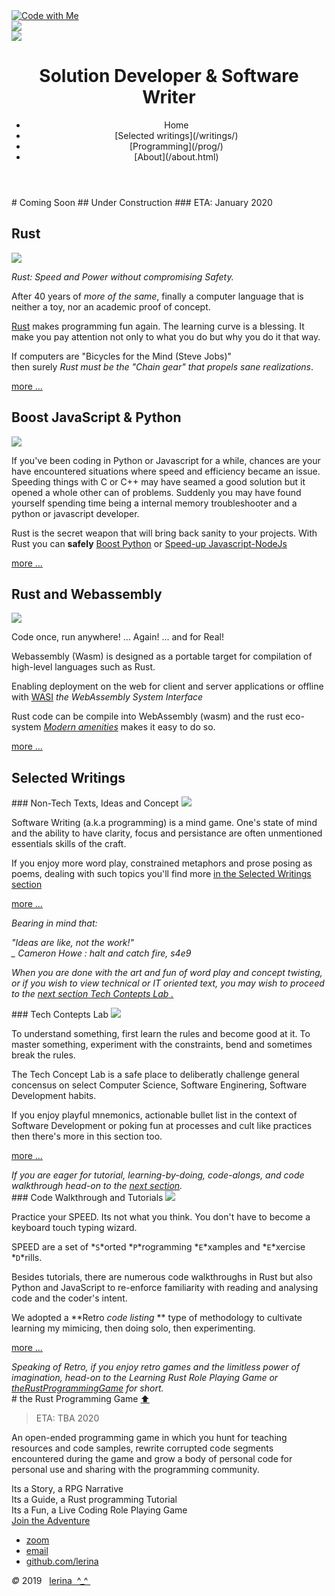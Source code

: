 <link href="https://fonts.googleapis.com/css?family=Architects+Daughter|Inconsolata&display=swap" rel="stylesheet"> 
<!-- img id="topPix" src="./pix/lRustRPG.jpg" / -->
<section class="sponsors">
<div class="sponsor hero" id="cop"><a href="#Rust_prog">
<img class="topPix" src="./pix/lets_code.svg" alt="Code with Me" /></a>
</div>
<div class="sponsor hero" id="id_pat"><a href="#writings">
<img class="topPix" id="id_patterns" src="./pix/selected_writings.svg" />
</a>
</div>
<div class="sponsor hero" id="spike_walk"><a href="#tRPG">
<img class="topPix" id="spike" src="./pix/tRPG.svg" />
</a>
</div>

</section><!-- sponsors -->

<div class="container">
<header class="main-header clearfix">

# Solution Developer & Software Writer

<nav class="main-menu">
<ul>
<li class="main-menu__item">Home</li>
<li class="main-menu__item">[Selected writings](/writings/)</li>
<li class="main-menu__item">[Programming](/prog/)</li>
<li class="main-menu__item">[About](/about.html)</li>
</ul>
</nav><!-- nav -->
</header><!-- header -->

<section class="sponsors-wrapper clearfix">
<main class="content-area">
<div class="center">
# Coming Soon
## Under Construction
### ETA: January 2020
</div>

</main>

<section class="sponsors">
<div class="sponsor pink" id="RUST">
<h2 id="Rust_prog">Rust</h2>
<a href="./prog/rust.html"><img class="autofit" src="./pix/Rust_programming_language_logo.svg" /></a>

*Rust: Speed and Power without compromising Safety.*

After 40 years of *more of the same*, finally a computer language that is neither a toy, 
nor an academic proof of concept.

<a href="https://www.rust-lang.org/">Rust</a> makes programming fun again. 
The learning curve is a blessing.
It make you pay attention not only to what you do but why you do it that way.  
 
If computers are <quote>"Bicycles for the Mind (Steve Jobs)"</quote>   
then surely *Rust must be the "Chain gear" that propels sane realizations*.


<a href="./prog/index.html#rust"> more ...</a>
</div>

<div class="sponsor purple" id="BOOST">
<h2 id="Js-Py_ffi">Boost JavaScript &amp; Python</h2>
<img class="autofit" src="./pix/Python_JavaScript_logo.svg" />

If you've been coding in Python or Javascript for a while, chances are your have 
encountered situations where speed and efficiency became an issue. 
Speeding things with C or C++ may have seamed a good solution but it opened 
a whole other can of problems.
Suddenly you may have found yourself spending time being a internal memory 
troubleshooter and a python or javascript developer.

Rust is the secret weapon that will bring back sanity to your projects. 
With Rust you can <b>safely</b> <a href="https://blog.sentry.io/2016/10/19/fixing-python-performance-with-rust" target="_bank">Boost Python</a> or [Speed-up Javascript-NodeJs]()

<a href="./prog/index.html#ffi"> more ...</a>
</div>

<div class="sponsor blue" id="WASM">
<h2 id="wasm_prog">Rust and Webassembly</h2>
<img class="autofit" src="./pix/Web_Assembly_Logo.svg" />

Code once, run anywhere! ... Again! ... and for Real!

Webassembly (Wasm) is designed as a portable target for compilation of high-level languages 
such as Rust.  

Enabling deployment on the web for client and server applications 
or offline with 
<a href="https://wasi.dev/" target="_blank">WASI</a> *the WebAssembly System Interface*

Rust code can be compile into WebAssembly (wasm) 
and the rust eco-system 
<a href="https://www.rust-lang.org/what/wasm" target="_blank">*Modern amenities*</a> makes it easy to do so.

<a href="./prog/index.html#wasm"> more ...</a>

</div>

</section>

<h2>Selected Writings</h2>
<section class="sponsors">
<div class="sponsor pink" id="writings">
### Non-Tech Texts, Ideas and Concept

<img class="autofit" src="./pix/peace.svg" />

Software Writing (a.k.a programming) is a mind game. One's state of mind and the ability to 
have clarity, focus and persistance are often unmentioned essentials skills of the craft.
 
If you enjoy more word play, constrained metaphors and prose posing as poems, 
dealing with such topics you'll find more 
<a href="./writings/index.html"> in the Selected Writings section</a>


<a href="./writings/index.html#prose"> more ...</a>

<em>
Bearing in mind that:


"Ideas are like, not the work!"  
    _ Cameron Howe : halt and catch fire, s4e9  


When you are done with the art and fun of word play and concept twisting,
or if you wish to view technical or IT oriented text, you may wish to proceed 
to the <a href="#process">next section *Tech Contepts Lab* .</a>
</em>
</div>
<div class="sponsor purple" id="process">
### Tech Contepts Lab


<img class="autofit" src="./pix/flasks.svg" />

To understand something, first learn the rules and become good at it.
To master something, experiment with the constraints, bend and sometimes 
break the rules.

The Tech Concept Lab is a safe place to deliberatly challenge general concensus 
on select Computer Science, Software Enginering, Software Development habits. 

If you enjoy playful mnemonics, actionable bullet list in the context 
of Software Development or poking fun at processes and cult like practices 
then there's more in this section too.

<a href="./writings/index.html#lab"> more ...</a>

<em>
If you are eager for tutorial, learning-by-doing, code-alongs, and code walkthrough head-on 
to the <a href="./index.html#output">next section</a>.
</em>

</div>
<div class="sponsor blue" id="output">
### Code Walkthrough and Tutorials

<img class="autofit" src="./pix/speed-practice.svg" />

Practice your SPEED.
Its not what you think. You don't have to become a keyboard touch typing wizard.

SPEED are a set of *`S`*orted *`P`*rogramming *`E`*xamples and *`E`*xercise *`D`*rills.

Besides tutorials, there are numerous code walkthroughs in Rust but also Python and JavaScript
to re-enforce  familiarity with reading and analysing code and the coder's intent.

We adopted a **Retro *code listing* ** type of methodology to cultivate learning my mimicing, then doing solo, 
then experimenting.

<a href="./writings/index.html#walkthrough"> more ...</a>

<em>
Speaking of Retro, if you enjoy retro games and the limitless power of imagination, 
head-on to the Learning Rust Role Playing Game or <a href="./index.html#tRPG">theRustProgrammingGame</a> for short.
</em>

</div>
</section><!-- sponsors -->
</section><!-- sponsors-wrapper -->

<section class="sponsors-wrapper clearfix">
<section class="sponsors">

<div class="center hero" id="tRPG"> 
# the Rust Programming Game <a class="hover_show" href="#Rust_prog">⬆ </a>

> ETA: TBA 2020

<p>An open-ended programming game in which you hunt for teaching resources
and code samples, rewrite corrupted code segments encountered during the game
and grow a body of personal code for personal use 
and sharing with the programming community.
</p>

<div class="sponsor pink"> Its a Story, a RPG Narrative</div>
<div class="sponsor purple"> Its a Guide, a Rust programming Tutorial</div>
<div class="sponsor blue"> Its a Fun, a Live Coding Role Playing Game</div>

</section><!-- sponsors -->
<a href="./rrpg/" target="_blank">Join the Adventure</a>
</section><!-- sponsors-wrapper -->

</div>

</div><!-- container -->

<footer class="footer">

-   [zoom]()
-   [email](mailto:learningrustrpg@gmail.com)
-   [github.com/lerina](https://github.com/lerina)


<div id="copy"><em>&#xa9;</em> 2019  &nbsp; <a href="http://razafy.com" target="_blank"> <span class="le">le</span><span class="ri">ri</span><span class="na">na</span>  ^_^ </a></div>

</footer><!-- footer -->

